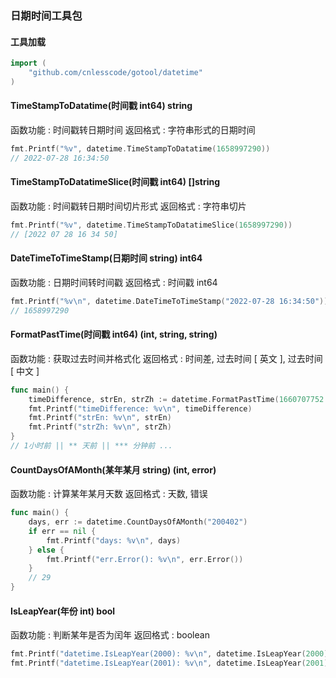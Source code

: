 ### 日期时间工具包

#### 工具加载
```go
import (
	"github.com/cnlesscode/gotool/datetime"
)
```

#### TimeStampToDatatime(时间戳 int64) string 
函数功能 : 时间戳转日期时间
返回格式 : 字符串形式的日期时间
```go
fmt.Printf("%v", datetime.TimeStampToDatatime(1658997290))
// 2022-07-28 16:34:50
```

#### TimeStampToDatatimeSlice(时间戳 int64) []string
函数功能 : 时间戳转日期时间切片形式
返回格式 : 字符串切片
```go
fmt.Printf("%v", datetime.TimeStampToDatatimeSlice(1658997290))
// [2022 07 28 16 34 50]
```

#### DateTimeToTimeStamp(日期时间 string) int64
函数功能 : 日期时间转时间戳
返回格式 : 时间戳 int64
```go
fmt.Printf("%v\n", datetime.DateTimeToTimeStamp("2022-07-28 16:34:50"))
// 1658997290
```

#### FormatPastTime(时间戳 int64) (int, string, string)
函数功能 : 获取过去时间并格式化
返回格式 : 时间差, 过去时间 [ 英文 ], 过去时间 [ 中文 ]
```go
func main() {
	timeDifference, strEn, strZh := datetime.FormatPastTime(1660707752 - 3600)
	fmt.Printf("timeDifference: %v\n", timeDifference)
	fmt.Printf("strEn: %v\n", strEn)
	fmt.Printf("strZh: %v\n", strZh)
}
// 1小时前 || ** 天前 || *** 分钟前 ...
```

#### CountDaysOfAMonth(某年某月 string) (int, error)
函数功能 : 计算某年某月天数
返回格式 : 天数, 错误
```go
func main() {
	days, err := datetime.CountDaysOfAMonth("200402")
	if err == nil {
		fmt.Printf("days: %v\n", days)
	} else {
		fmt.Printf("err.Error(): %v\n", err.Error())
	}
	// 29
}
```

#### IsLeapYear(年份 int) bool
函数功能 : 判断某年是否为闰年
返回格式 : boolean
```go
fmt.Printf("datetime.IsLeapYear(2000): %v\n", datetime.IsLeapYear(2000)) // true
fmt.Printf("datetime.IsLeapYear(2001): %v\n", datetime.IsLeapYear(2001)) // false
```